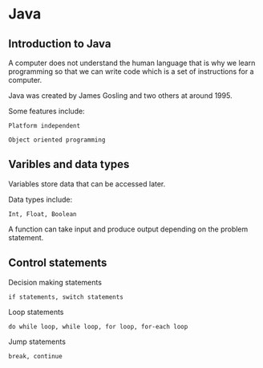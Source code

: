 # Java

## Introduction to Java

A computer does not understand the human language that is why we learn programming so that we can write code which is a set of instructions for a computer.

Java was created by James Gosling and two others at around 1995.

Some features include:

    Platform independent

    Object oriented programming


## Varibles and data types

Variables store data that can be accessed later.

Data types include:

    Int, Float, Boolean

A function can take input and produce output depending on the problem statement.


## Control statements

Decision making statements

    if statements, switch statements

Loop statements

    do while loop, while loop, for loop, for-each loop

Jump statements

    break, continue
